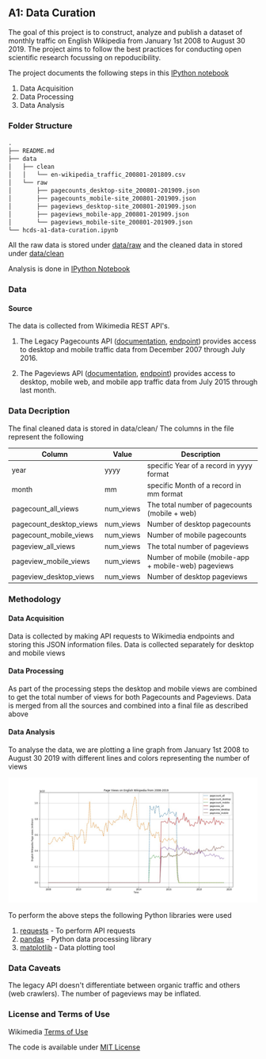 ## A1: Data Curation

The goal of this project is to construct, analyze and publish a dataset of monthly traffic on English Wikipedia from January 1st 2008 to August 30 2019. 
The project aims to follow the best practices for conducting open scientific research focussing on repoducibility.

The project documents the following steps in this [IPython notebook](./data-512-a1/hcds-a1-data-curation.ipynb) 
1) Data Acquisition
2) Data Processing
3) Data Analysis


### Folder Structure

```
.
├── README.md
├── data
│   ├── clean
│   │   └── en-wikipedia_traffic_200801-201809.csv
│   └── raw
│       ├── pagecounts_desktop-site_200801-201909.json
│       ├── pagecounts_mobile-site_200801-201909.json
│       ├── pageviews_desktop-site_200801-201909.json
│       ├── pageviews_mobile-app_200801-201909.json
│       └── pageviews_mobile-site_200801-201909.json
└── hcds-a1-data-curation.ipynb
```

All the raw data is stored under [data/raw](./data/raw) and the cleaned data in stored under [data/clean](./data/clean)

Analysis is done in [IPython Notebook](./hcds-a1-data-curation.ipynb)

### Data

#### Source
The data is collected from Wikimedia REST API's. 
1) The Legacy Pagecounts API ([documentation](https://wikitech.wikimedia.org/wiki/Analytics/AQS/Legacy_Pagecounts), [endpoint](https://wikimedia.org/api/rest_v1/#!/Pagecounts_data_(legacy)/get_metrics_legacy_pagecounts_aggregate_project_access_site_granularity_start_end)) provides access to desktop and mobile traffic data from December 2007 through July 2016.

2) The Pageviews API ([documentation](https://wikitech.wikimedia.org/wiki/Analytics/AQS/Pageviews), [endpoint](https://wikimedia.org/api/rest_v1/#!/Pageviews_data/get_metrics_pageviews_aggregate_project_access_agent_granularity_start_end)) provides access to desktop, mobile web, and mobile app traffic data from July 2015 through last month.



### Data Decription

The final cleaned data is stored in data/clean/<filename>
The columns in the file represent the following
  
  | Column  | Value | Description|
|--------------|-------------|---------------|
| year | yyyy | specific Year of a record in yyyy format |
| month | mm | specific Month of a record in mm format |
| pagecount_all_views | num_views |  The total number of pagecounts (mobile + web)|
| pagecount_desktop_views | num_views | Number of desktop pagecounts |
| pagecount_mobile_views | num_views | Number of mobile pagecounts|
| pageview_all_views | num_views | The total number of pageviews |
| pageview_mobile_views | num_views | Number of mobile (mobile-app + mobile-web) pageviews|
| pageview_desktop_views | num_views | Number of desktop pageviews |

### Methodology

#### Data Acquisition
Data is collected by making API requests to Wikimedia endpoints and storing this JSON information files. Data is collected separately for desktop and mobile views

#### Data Processing
As part of the processing steps the desktop and mobile views are combined to get the total number of views for both Pagecounts and Pageviews. Data is merged from all the sources and combined into a final file as described above

#### Data Analysis
To analyse the data, we are plotting a line graph from January 1st 2008 to August 30 2019 with different lines and colors representing the number of views

![Visualization](./english-wikipedia-views-2008-2019.jpg)
  
To perform the above steps the following Python libraries were used
1) [requests](https://pypi.org/project/requests/2.7.0/) - To perform API requests
2) [pandas](https://pandas.pydata.org/) - Python data processing library
3) [matplotlib](https://matplotlib.org/) - Data plotting tool 


### Data Caveats

The legacy API doesn't differentiate between organic traffic and others (web crawlers). The number of pageviews may be inflated.

### License and Terms of Use

Wikimedia [Terms of Use](https://www.mediawiki.org/wiki/REST_API#Terms_and_conditions)

The code is available under [MIT License](../LICENSE)

